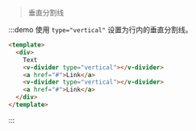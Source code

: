 > 垂直分割线

:::demo 使用 `type="vertical"` 设置为行内的垂直分割线。

```html
<template>
  <div>
    Text
    <v-divider type="vertical"></v-divider>
    <a href="#">Link</a>
    <v-divider type="vertical"></v-divider>
    <a href="#">Link</a>
  </div>
</template>
```
:::
